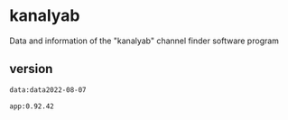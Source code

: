 # kanalyab
Data and information of the "kanalyab" channel finder software program

## version
```bash
data:data2022-08-07
```
```bash
app:0.92.42
```
